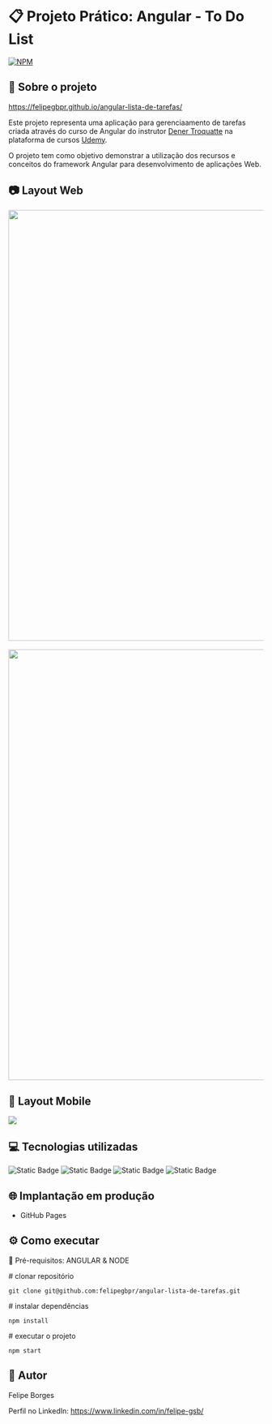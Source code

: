 # 📋 Projeto Prático: Angular - To Do List

[![NPM](https://img.shields.io/npm/l/react)](https://github.com/felipegbpr/angular-lista-de-tarefas/blob/main/LICENSE)

## 📃 Sobre o projeto 

https://felipegbpr.github.io/angular-lista-de-tarefas/

Este projeto representa uma aplicação para gerenciaamento de tarefas criada através do curso de Angular do instrutor [Dener Troquatte](https://www.linkedin.com/in/dener-s%C3%A3o-pedro-troquatte-ababa079/) na plataforma de cursos [Udemy](https://www.udemy.com/home/my-courses/learning/). 

O projeto tem como objetivo demonstrar a utilização dos recursos e conceitos do framework Angular para desenvolvimento de aplicações 
Web.

## 📷 Layout Web

<img src="https://github.com/felipegbpr/assets/blob/main/lista-tarefas-angular-web1.png" width="850px"/> <br/> <br/> 
<img src="https://github.com/felipegbpr/assets/blob/main/lista-tarefas-angular-web2.png" width="850px"/> 

## 📱 Layout Mobile
<img src="https://github.com/felipegbpr/assets/blob/main/lista-tarefas-angular-mob1.png" />

## 💻 Tecnologias utilizadas
![Static Badge](https://img.shields.io/badge/TypeScript-blue?style=for-the-badge&logo=typescript&logoSize=amg&color=black) 
![Static Badge](https://img.shields.io/badge/SCSS-violet?style=for-the-badge&logo=sass&logoSize=amg&color=black)
![Static Badge](https://img.shields.io/badge/HTML-orange?style=for-the-badge&logo=html5&logoSize=amg&color=black)
![Static Badge](https://img.shields.io/badge/Angular-red?style=for-the-badge&logo=angular&logoColor=red&logoSize=amg&color=black)

## 🌐 Implantação em produção
- GitHub Pages

## ⚙️ Como executar
🚩 Pré-requisitos: ANGULAR & NODE


  <span># clonar repositório</span>
    
    git clone git@github.com:felipegbpr/angular-lista-de-tarefas.git
   
  <span># instalar dependências</span>
    
    npm install
  
  <span># executar o projeto</span>
    
    npm start 
   
## 👔 Autor

Felipe Borges

Perfil no LinkedIn: https://www.linkedin.com/in/felipe-gsb/
